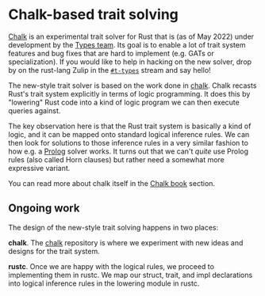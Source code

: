 # Chalk-based trait solving

[Chalk][chalk] is an experimental trait solver for Rust that is
(as of <!-- date-check --> May 2022) under development by the [Types team].
Its goal is to enable a lot of trait system features and bug fixes
that are hard to implement (e.g. GATs or specialization). If you would like to
help in hacking on the new solver, drop by on the rust-lang Zulip in the [`#t-types`]
stream and say hello!

[Types team]: https://github.com/rust-lang/types-team
[`#t-types`]: https://rust-lang.zulipchat.com/#narrow/stream/144729-t-types

The new-style trait solver is based on the work done in [chalk][chalk]. Chalk
recasts Rust's trait system explicitly in terms of logic programming. It does
this by "lowering" Rust code into a kind of logic program we can then execute
queries against.

The key observation here is that the Rust trait system is basically a
kind of logic, and it can be mapped onto standard logical inference
rules. We can then look for solutions to those inference rules in a
very similar fashion to how e.g. a [Prolog] solver works. It turns out
that we can't *quite* use Prolog rules (also called Horn clauses) but
rather need a somewhat more expressive variant.

[Prolog]: https://en.wikipedia.org/wiki/Prolog

You can read more about chalk itself in the
[Chalk book](https://rust-lang.github.io/chalk/book/) section.

## Ongoing work
The design of the new-style trait solving happens in two places:

**chalk**. The [chalk][chalk] repository is where we experiment with new ideas
and designs for the trait system.

**rustc**. Once we are happy with the logical rules, we proceed to
implementing them in rustc. We map our struct, trait, and impl declarations
into logical inference rules in the lowering module in rustc.

[chalk]: https://github.com/rust-lang/chalk
[rustc_traits]: https://github.com/rust-lang/rust/tree/master/compiler/rustc_traits
